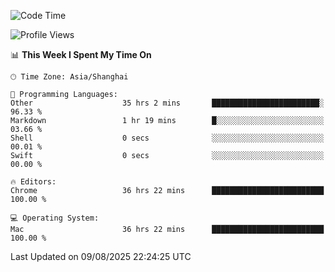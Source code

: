 <!--START_SECTION:waka-->
![Code Time](http://img.shields.io/badge/Code%20Time-4%2C326%20hrs%2055%20mins-blue)

![Profile Views](http://img.shields.io/badge/Profile%20Views-0-blue)

📊 **This Week I Spent My Time On** 

```text
🕑︎ Time Zone: Asia/Shanghai

💬 Programming Languages: 
Other                    35 hrs 2 mins       ████████████████████████░   96.33 % 
Markdown                 1 hr 19 mins        █░░░░░░░░░░░░░░░░░░░░░░░░   03.66 % 
Shell                    0 secs              ░░░░░░░░░░░░░░░░░░░░░░░░░   00.01 % 
Swift                    0 secs              ░░░░░░░░░░░░░░░░░░░░░░░░░   00.00 % 

🔥 Editors: 
Chrome                   36 hrs 22 mins      █████████████████████████   100.00 % 

💻 Operating System: 
Mac                      36 hrs 22 mins      █████████████████████████   100.00 % 
```


 Last Updated on 09/08/2025 22:24:25 UTC
<!--END_SECTION:waka-->